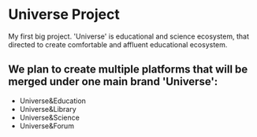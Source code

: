 # Universe Project

My first big project. 'Universe' is educational and science ecosystem, that directed to create comfortable and affluent educational ecosystem.

## We plan to create multiple platforms that will be merged under one main brand 'Universe':
* Universe&Education
* Universe&Library
* Universe&Science
* Universe&Forum